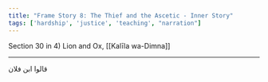 ```yaml
---
title: "Frame Story 8: The Thief and the Ascetic - Inner Story"
tags: ['hardship', 'justice', 'teaching', "narration"]
---
```


 Section 30 in 4) Lion and Ox, [[Kalīla wa-Dimna]]

---
قالوا ابن فلان
